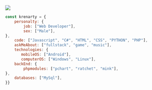 
<a href="https://discord.com/users/1023631759998455918">
    <img src="https://lanyard.cnrad.dev/api/1023631759998455918?hideDiscrim=false&hideStatus=false&hideTimestamp=false">
  </a>
  <br>



```javascript
const krenarty = {
    personalty: {
        job: ["Web Developer"],
        sex: ["Male"],
},               
    code: ["Javascript", "C#", "HTML", "CSS", "PYTHON", "PHP"],
    askMeAbout: ["fullstack", "game", "music"],
    technologies: {
       mobileOS: ["Android"],
       computerOS: ["Windows", "Linux"],
    backEnd: {
        phpmodules: ["pchart", "ratchet", "mink"],
},
    databases: ["MySql"],
}}
```

